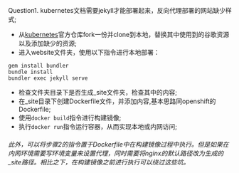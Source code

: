 Question1. kubernetes文档需要jekyll才能部署起来，反向代理部署的网站缺少样式;

- 从[kubernetes](https://github.com/kubernetes/website)官方仓库fork一份并clone到本地，替换其中使用到的谷歌资源以及添加缺少的资源;
- 进入website文件夹，使用以下指令进行本地部署：
```
gem install bundler
bundle install
bundler exec jekyll serve
```
- 检查文件夹目录下是否生成_site文件夹，检查其中的内容;
- 在_site目录下创建Dockerfile文件，并添加内容,基本思路同openshift的Dockerfile;
- 使用`docker build`指令进行构建镜像;
- 执行`docker run`指令运行容器，从而实现本地或内网访问;


###### 此外，可以将步骤2的指令置于Dockerfile中在构建镜像过程中执行。但是如果在内网环境需要写环境变量来设置代理，同时需要将nginx的默认路径改为生成的_site路径。相比之下，在构建镜像之前进行执行可以绕过这些坑。